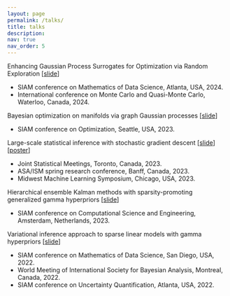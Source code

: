 ```yaml
---
layout: page
permalink: /talks/
title: talks
description:
nav: true
nav_order: 5
---
```

Enhancing Gaussian Process Surrogates for Optimization via Random Exploration
[[slide](/assets/pdf/OPT_UQ_BO.pdf)]
* SIAM conference on Mathematics of Data Science, Atlanta, USA, 2024.
* International conference on Monte Carlo and Quasi-Monte Carlo, Waterloo, Canada, 2024.

Bayesian optimization on manifolds via graph Gaussian processes [[slide](/assets/pdf/GRAPH_BO.pdf)]
* SIAM conference on Optimization, Seattle, USA, 2023.  

Large-scale statistical inference with stochastic gradient descent [[slide](/assets/pdf/SGD_INF.pdf)] [[poster](/assets/pdf/SGD_INF_POST.pdf)] 
* Joint Statistical Meetings, Toronto, Canada, 2023. 
* ASA/ISM spring research conference, Banff, Canada, 2023. 
* Midwest Machine Learning Symposium, Chicago, USA, 2023. 

Hierarchical ensemble Kalman methods with sparsity-promoting generalized gamma hyperpriors [[slide](/assets/pdf/HIERARCHICAL_SIAM_CSE.pdf)]
* SIAM conference on Computational Science and Engineering, Amsterdam, Netherlands, 2023.

Variational inference approach to sparse linear models with gamma hyperpriors [[slide](/assets/pdf/VIAS_ISBA.pdf)]
* SIAM conference on Mathematics of Data Science, San Diego, USA, 2022.
* World Meeting of International Society for Bayesian Analysis, Montreal, Canada, 2022. 
* SIAM conference on Uncertainty Quantification, Atlanta, USA, 2022. 
